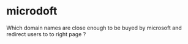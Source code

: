 # microdoft
Which domain names are close enough to be buyed by microsoft and redirect users to to right page ?
